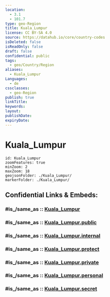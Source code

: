 ```yaml
---
location:
  - 3.1
  - 101.7
type: geo-Region
title: Kuala_Lumpur
license: CC BY-SA 4.0
source: https://datahub.io/core/country-codes
isDeleted: false
isReadOnly: false
draft: false
confidential: public
tags:
  - geo/Country/Region
aliases:
  - Kuala_Lumpur
Languages:
  - de
cssclasses:
  - geo-Region
publish: true
linkTitle:
keywords:
layout:
publishDate:
expiryDate:
---
```


# Kuala_Lumpur

```leaflet
id: Kuala_Lumpur
zoomFeatures: true 
minZoom: 2 
maxZoom: 18
geojsonFolder: ./Kuala_Lumpur/
markerFolder: ./Kuala_Lumpur/
```


## Confidential Links & Embeds: 

### #is_/same_as :: [Kuala_Lumpur](/_Standards/Earth/Continent/Asia/Asia~South~East/Malay_Archipelago/Malaysia/States~Malaysia/Kuala_Lumpur.md) 

### #is_/same_as :: [Kuala_Lumpur.public](/_public/Earth/Continent/Asia/Asia~South~East/Malay_Archipelago/Malaysia/States~Malaysia/Kuala_Lumpur.public.md) 

### #is_/same_as :: [Kuala_Lumpur.internal](/_internal/Earth/Continent/Asia/Asia~South~East/Malay_Archipelago/Malaysia/States~Malaysia/Kuala_Lumpur.internal.md) 

### #is_/same_as :: [Kuala_Lumpur.protect](/_protect/Earth/Continent/Asia/Asia~South~East/Malay_Archipelago/Malaysia/States~Malaysia/Kuala_Lumpur.protect.md) 

### #is_/same_as :: [Kuala_Lumpur.private](/_private/Earth/Continent/Asia/Asia~South~East/Malay_Archipelago/Malaysia/States~Malaysia/Kuala_Lumpur.private.md) 

### #is_/same_as :: [Kuala_Lumpur.personal](/_personal/Earth/Continent/Asia/Asia~South~East/Malay_Archipelago/Malaysia/States~Malaysia/Kuala_Lumpur.personal.md) 

### #is_/same_as :: [Kuala_Lumpur.secret](/_secret/Earth/Continent/Asia/Asia~South~East/Malay_Archipelago/Malaysia/States~Malaysia/Kuala_Lumpur.secret.md)

